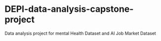 # DEPI-data-analysis-capstone-project
Data analysis project for mental Health Dataset and AI Job Market Dataset
